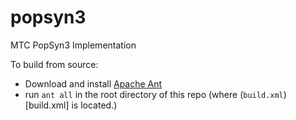 popsyn3
=======

MTC PopSyn3 Implementation

To build from source:
* Download and install [Apache Ant](ant.apache.org)
* run `ant all` in the root directory of this repo (where (`build.xml`)[build.xml] is located.)

